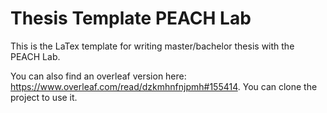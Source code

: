 # Thesis Template PEACH Lab

This is the LaTex template for writing master/bachelor thesis with the PEACH Lab.

You can also find an overleaf version here: https://www.overleaf.com/read/dzkmhnfnjpmh#155414.
You can clone the project to use it.
